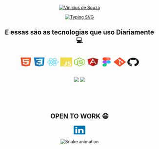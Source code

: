 
<p align="center">
  <a href="https://github.com/Viniciusixx"><img src="https://images2.imgbox.com/9c/80/KFpBjH2f_o.png" width='300px' alt="Vinícius de Souza" /></a>
</p>

<div align='center'>

[![Typing SVG](https://readme-typing-svg.demolab.com?font=Fira+Code&size=30&duration=2000&pause=1000&color=03FF00DF&center=true&vCenter=true&width=600&height=70&lines=Focando+no+melhor+da+Programação;🚀+Melhoria+contínua+sempre+)](https://git.io/typing-svg)
</div>
  
<div align='center'>
 
## E essas são as tecnologias que uso Diariamente 💻

</div>  

<div style='display: inline_block' align='center'><br/>
<img align='center' alt='html5' height="30" width="40" src='https://raw.githubusercontent.com/devicons/devicon/1119b9f84c0290e0f0b38982099a2bd027a48bf1/icons/html5/html5-original.svg'/>
<img align='center' alt='css3' height="30" width="40" src='https://raw.githubusercontent.com/devicons/devicon/1119b9f84c0290e0f0b38982099a2bd027a48bf1/icons/css3/css3-original.svg'/>
  <img align='center' alt='react' height="30" width="40" src='https://raw.githubusercontent.com/devicons/devicon/1119b9f84c0290e0f0b38982099a2bd027a48bf1/icons/react/react-original.svg'/>
<img align='center' alt='javascript' height="30" width="40" src='https://raw.githubusercontent.com/devicons/devicon/1119b9f84c0290e0f0b38982099a2bd027a48bf1/icons/javascript/javascript-plain.svg'/>
<img align='center' alt='nodejs' height="30" width="40" src='https://raw.githubusercontent.com/devicons/devicon/1119b9f84c0290e0f0b38982099a2bd027a48bf1/icons/nodejs/nodejs-original.svg'/>
<img align='center' alt='angularjs' height="30" width="40" src='https://raw.githubusercontent.com/devicons/devicon/1119b9f84c0290e0f0b38982099a2bd027a48bf1/icons/angularjs/angularjs-original.svg'/>
<img align='center' alt='figma' height="30" width="40" src='https://raw.githubusercontent.com/devicons/devicon/1119b9f84c0290e0f0b38982099a2bd027a48bf1/icons/figma/figma-original.svg'/>
  <img align='center' alt='git' height="30" width="40" src='https://raw.githubusercontent.com/devicons/devicon/1119b9f84c0290e0f0b38982099a2bd027a48bf1/icons/git/git-original.svg'/>
  <img align='center' alt='github' height="30" width="40" src='https://raw.githubusercontent.com/devicons/devicon/1119b9f84c0290e0f0b38982099a2bd027a48bf1/icons/github/github-original.svg'/>
  </div>
   <br/>
    <br/>

<div align='center'>
<img height="180em" src="https://github-readme-stats.vercel.app/api?username=Viniciusixx&show_icons=true&theme=tokyonight"/>
<img height="180em" src="https://github-readme-stats.vercel.app/api/top-langs/?username=Viniciusixx&show_icons=true&theme=tokyonight"/>
</div>

 <br/>
 <br/>

  

   <br/>
  <br/>
<div align='center'>
 
## OPEN TO WORK 😄
  
<a  href='https://www.linkedin.com/in/viniciusalves254/'><img align='center' alt='linkedin' height="30" width="40" src='https://raw.githubusercontent.com/devicons/devicon/1119b9f84c0290e0f0b38982099a2bd027a48bf1/icons/linkedin/linkedin-original.svg'/></a>

</div>  
  
<div align='center'>
  
![Snake animation](https://github.com/Viniciusixx/Viniciusixx/blob/output/github-contribution-grid-snake.svg)
  
</div>
